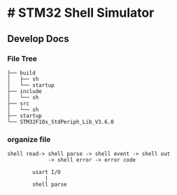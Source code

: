 # # STM32 Shell Simulator

## Develop Docs

### File Tree

```
├── build
│   ├── sh
│   └── startup
├── include
│   └── sh
├── src
│   └── sh
├── startup
└── STM32F10x_StdPeriph_Lib_V3.6.0
```

### organize file

```
shell read-> shell parse -> shell event -> shell out
			 -> shell error -> error code
```


```
		usart I/O
		    |
		shell parse
```
